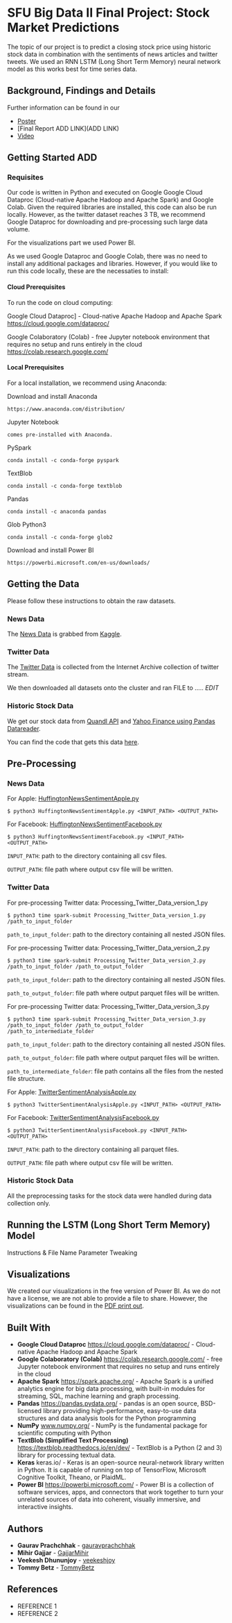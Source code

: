# SFU Big Data II Final Project: Stock Market Predictions

The topic of our project is to predict a closing stock price using historic stock data in combination with the sentiments of news articles and twitter tweets. We used an RNN LSTM (Long Short Term Memory) neural network model as this works best for time series data.

## Background, Findings and Details
Further information can be found in our 
 - [Poster](https://github.com/gauravprachchhak/Stock-Brokers/blob/master/submitted_documents/poster.pdf)
 - [Final Report ADD LINK](ADD LINK)
 - [Video](https://www.youtube.com/watch?v=8l-cNF2IGjU)

## Getting Started ADD

<!--These instructions will get you a copy of the project up and running on your local machine for development and testing purposes. See deployment for notes on how to deploy the project on a live system.-->

### Requisites

Our code is written in Python and executed on Google Google Cloud Dataproc (Cloud-native Apache Hadoop and Apache Spark) and Google Colab. Given the required libraries are installed, this code can also be run locally. However, as the twitter dataset reaches 3 TB, we recommend Google Dataproc for downloading and pre-processing such large data volume.

For the visualizations part we used Power BI.

As we used Google Dataproc and Google Colab, there was no need to install any additional packages and libraries. However, if you would like to run this code locally, these are the necessaties to install:

#### Cloud Prerequisites

To run the code on cloud computing:

Google Cloud Dataproc] - Cloud-native Apache Hadoop and Apache Spark
	https://cloud.google.com/dataproc/

Google Colaboratory (Colab) - free Jupyter notebook environment that requires no setup and runs entirely in the cloud
	https://colab.research.google.com/

#### Local Prerequisites

For a local installation, we recommend using Anaconda:

Download and install Anaconda

	https://www.anaconda.com/distribution/


Jupyter Notebook

	comes pre-installed with Anaconda.
<!---pip3 install --upgrade pip-->



PySpark

	conda install -c conda-forge pyspark
<!---pip install pyspark-->


TextBlob

	conda install -c conda-forge textblob 
<!---pip install -U textblob-->


Pandas

	conda install -c anaconda pandas
<!---pip install pandas-->


Glob Python3

	conda install -c conda-forge glob2 
<!---sudo pip install glob3-->

Download and install Power BI

	https://powerbi.microsoft.com/en-us/downloads/


## Getting the Data

Please follow these instructions to obtain the raw datasets.

### News Data

The [News Data](https://www.kaggle.com/rmisra/news-category-dataset) is grabbed from [Kaggle](https://www.kaggle.com/datasets). 

### Twitter Data

The [Twitter Data](https://archive.org/search.php?query=collection%3Atwitterstream&sort=-publicdate&page=1) is collected from the Internet Archive collection of twitter stream.

We then downloaded all datasets onto the cluster and ran FILE to ..... *EDIT*

### Historic Stock Data

We get our stock data from [Quandl API](https://www.quandl.com/) and [Yahoo Finance using Pandas Datareader](https://pandas-datareader.readthedocs.io/en/latest/).

You can find the code that gets this data [here](https://github.com/gauravprachchhak/Stock-Brokers/blob/master/Stock%20Data%20Grabber.py).

## Pre-Processing

### News Data

For Apple:
	[HuffingtonNewsSentimentApple.py](https://github.com/gauravprachchhak/Stock-Brokers/blob/master/HuffingtonNewsSentimentApple.py)
```
$ python3 HuffingtonNewsSentimentApple.py <INPUT_PATH> <OUTPUT_PATH>
```
For Facebook:
	[HuffingtonNewsSentimentFacebook.py](https://github.com/gauravprachchhak/Stock-Brokers/blob/master/HuffingtonNewsSentimentFacebook.py)
```
$ python3 HuffingtonNewsSentimentFacebook.py <INPUT_PATH> <OUTPUT_PATH>
```
`INPUT_PATH`: path to the directory containing all csv files.

`OUTPUT_PATH`: file path where output csv file will be written.


### Twitter Data

For pre-processing Twitter data: Processing_Twitter_Data_version_1.py

```
$ python3 time spark-submit Processing_Twitter_Data_version_1.py /path_to_input_folder
```
`path_to_input_folder`: path to the directory containing all nested JSON files.


For pre-processing Twitter data: Processing_Twitter_Data_version_2.py

```
$ python3 time spark-submit Processing_Twitter_Data_version_2.py /path_to_input_folder /path_to_output_folder
```
`path_to_input_folder`: path to the directory containing all nested JSON files.

`path_to_output_folder`: file path where output parquet files will be written.


For pre-processing Twitter data: Processing_Twitter_Data_version_3.py

```
$ python3 time spark-submit Processing_Twitter_Data_version_3.py /path_to_input_folder /path_to_output_folder /path_to_intermediate_folder
```
`path_to_input_folder`: path to the directory containing all nested JSON files.

`path_to_output_folder`: file path where output parquet files will be written.

`path_to_intermediate_folder`: file path contains all the files from the nested file structure.

For Apple:
	[TwitterSentimentAnalysisApple.py](https://github.com/gauravprachchhak/Stock-Brokers/blob/master/TwitterSentimentAnalysisApple.py)
```
$ python3 TwitterSentimentAnalysisApple.py <INPUT_PATH> <OUTPUT_PATH>
```

For Facebook:
	[TwitterSentimentAnalysisFacebook.py](https://github.com/gauravprachchhak/Stock-Brokers/blob/master/TwitterSentimentAnalysisFacebook.py)
```
$ python3 TwitterSentimentAnalysisFacebook.py <INPUT_PATH> <OUTPUT_PATH>
```
`INPUT_PATH`: path to the directory containing all parquet files.

`OUTPUT_PATH`: file path where output csv file will be written.


### Historic Stock Data

All the preprocessing tasks for the stock data were handled during data collection only.

## Running the LSTM (Long Short Term Memory) Model

Instructions & File Name
Parameter Tweaking


## Visualizations

We created our visualizations in the free version of Power BI. As we do not have a license, we are not able to provide a file to share. However, the visualizations can be found in the [PDF print out](https://github.com/gauravprachchhak/Stock-Brokers/blob/master/submitted_documents/StockPredictionResults.pdf).


## Built With

* **Google Cloud Dataproc** https://cloud.google.com/dataproc/ - Cloud-native Apache Hadoop and Apache Spark
* **Google Colaboratory (Colab)** https://colab.research.google.com/ - free Jupyter notebook environment that requires no setup and runs entirely in the cloud
* **Apache Spark** https://spark.apache.org/ - Apache Spark is a unified analytics engine for big data processing, with built-in modules for streaming, SQL, machine learning and graph processing.
* **Pandas** https://pandas.pydata.org/ - pandas is an open source, BSD-licensed library providing high-performance, easy-to-use data structures and data analysis tools for the Python programming
* **NumPy** www.numpy.org/ - NumPy is the fundamental package for scientific computing with Python
* **TextBlob (Simplified Text Processing)** https://textblob.readthedocs.io/en/dev/ - TextBlob is a Python (2 and 3) library for processing textual data.
* **Keras** keras.io/ - Keras is an open-source neural-network library written in Python. It is capable of running on top of TensorFlow, Microsoft Cognitive Toolkit, Theano, or PlaidML.
* **Power BI** https://powerbi.microsoft.com/ - Power BI is a collection of software services, apps, and connectors that work together to turn your unrelated sources of data into coherent, visually immersive, and interactive insights.



<!--## Contributing

Please read [CONTRIBUTING.md](https://gist.github.com/PurpleBooth/b24679402957c63ec426) for details on our code of conduct, and the process for submitting pull requests to us.-->


## Authors

* **Gaurav Prachchhak** - [gauravprachchhak](https://github.com/gauravprachchhak)
* **Mihir Gajjar** - [GajjarMihir](https://github.com/GajjarMihir)
* **Veekesh Dhununjoy** - [veekeshjoy](https://github.com/veekeshjoy)
* **Tommy Betz** - [TommyBetz](https://github.com/TommyBetz)


<!---See also the list of [contributors](https://github.com/your/project/contributors) who participated in this project.-->

## References

* REFERENCE 1
* REFERENCE 2

<!---## Acknowledgments

* Hat tip to anyone whose code was used
* Inspiration
* etc-->
